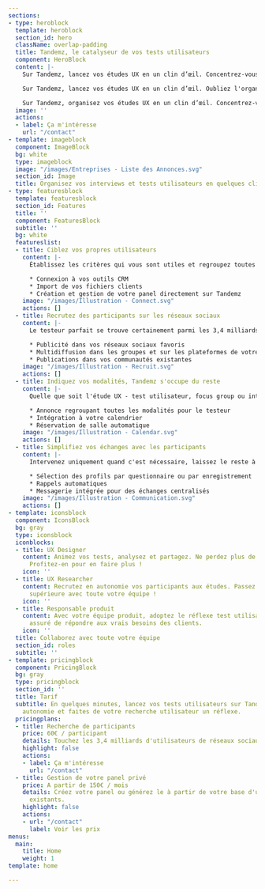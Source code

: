 ```yaml
---
sections:
- type: heroblock
  template: heroblock
  section_id: hero
  className: overlap-padding
  title: Tandemz, le catalyseur de vos tests utilisateurs
  component: HeroBlock
  content: |-
    Sur Tandemz, lancez vos études UX en un clin d’œil. Concentrez-vous enfin sur votre recherche utilisateur.

    Sur Tandemz, lancez vos études UX en un clin d’œil. Oubliez l'organisation, concentrez-vous enfin sur votre recherche utilisateur.

    Sur Tandemz, organisez vos études UX en un clin d’œil. Concentrez-vous enfin sur votre recherche utilisateur.
  image: ''
  actions:
  - label: Ça m'intéresse
    url: "/contact"
- template: imageblock
  component: ImageBlock
  bg: white
  type: imageblock
  image: "/images/Entreprises - Liste des Annonces.svg"
  section_id: Image
  title: Organisez vos interviews et tests utilisateurs en quelques clics
- type: featuresblock
  template: featuresblock
  section_id: Features
  title: ''
  component: FeaturesBlock
  subtitle: ''
  bg: white
  featureslist:
  - title: Ciblez vos propres utilisateurs
    content: |-
      Établissez les critères qui vous sont utiles et regroupez toutes les informations de vos utilisateurs sur Tandemz, quelle que soit leur source. Partagez votre panel avec toute votre équipe UX.

      * Connexion à vos outils CRM
      * Import de vos fichiers clients
      * Création et gestion de votre panel directement sur Tandemz
    image: "/images/Illustration - Connect.svg"
    actions: []
  - title: Recrutez des participants sur les réseaux sociaux
    content: |-
      Le testeur parfait se trouve certainement parmi les 3,4 milliards d’utilisateurs des réseaux sociaux. Définissez les critères de vos participants, Tandemz cible les plus pertinents là où ils se trouvent :

      * Publicité dans vos réseaux sociaux favoris
      * Multidiffusion dans les groupes et sur les plateformes de votre choix
      * Publications dans vos communautés existantes
    image: "/images/Illustration - Recruit.svg"
    actions: []
  - title: Indiquez vos modalités, Tandemz s'occupe du reste
    content: |-
      Quelle que soit l'étude UX - test utilisateur, focus group ou interview - finis les explications et les allers-retours pour décider d'un rendez-vous. Laissez vos participants choisir parmi vos disponibilités.

      * Annonce regroupant toutes les modalités pour le testeur
      * Intégration à votre calendrier
      * Réservation de salle automatique
    image: "/images/Illustration - Calendar.svg"
    actions: []
  - title: Simplifiez vos échanges avec les participants
    content: |-
      Intervenez uniquement quand c'est nécessaire, laissez le reste à Tandemz !

      * Sélection des profils par questionnaire ou par enregistrement
      * Rappels automatiques
      * Messagerie intégrée pour des échanges centralisés
    image: "/images/Illustration - Communication.svg"
    actions: []
- template: iconsblock
  component: IconsBlock
  bg: gray
  type: iconsblock
  iconblocks:
  - title: UX Designer
    content: Animez vos tests, analysez et partagez. Ne perdez plus de temps en organisation.
      Profitez-en pour en faire plus !
    icon: ''
  - title: UX Researcher
    content: Recrutez en autonomie vos participants aux études. Passez à la vitesse
      supérieure avec toute votre équipe !
    icon: ''
  - title: Responsable produit
    content: Avec votre équipe produit, adoptez le réflexe test utilisateur ! Soyez
      assuré de répondre aux vrais besoins des clients.
    icon: ''
  title: Collaborez avec toute votre équipe
  section_id: roles
  subtitle: ''
- template: pricingblock
  component: PricingBlock
  bg: gray
  type: pricingblock
  section_id: ''
  title: Tarif
  subtitle: En quelques minutes, lancez vos tests utilisateurs sur Tandemz en toute
    autonomie et faites de votre recherche utilisateur un réflexe.
  pricingplans:
  - title: Recherche de participants
    price: 60€ / participant
    details: Touchez les 3,4 milliards d'utilisateurs de réseaux sociaux
    highlight: false
    actions:
    - label: Ça m'intéresse
      url: "/contact"
  - title: Gestion de votre panel privé
    price: A partir de 150€ / mois
    details: Créez votre panel ou générez le à partir de votre base d'utilisateurs
      existants.
    highlight: false
    actions:
    - url: "/contact"
      label: Voir les prix
menus:
  main:
    title: Home
    weight: 1
template: home

---
```

